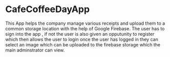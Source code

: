 # CafeCoffeeDayApp
This App helps the company manage various receipts and upload them to a common storage location with the help of Google Firebase.
The user has to sign into the app , if not the user is also given an opputunity to register which then allows the user to login
once the user has logged in they can select an image which can be uploaded to the firebase storage which the main adminstrator can view.
